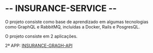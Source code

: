 # -- INSURANCE-SERVICE --

O projeto consiste como base de aprendizado em algumas tecnologias como GraphQL e RabbitMQ, incluídas a Docker, Rails e PosgresQL.

O projeto consiste em 2 aplicações.

2ª APP: [INSURANCE-GRAGH-API](https://github.com/mateusC2000/insurance-graphql-api)